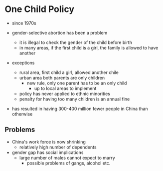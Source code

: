 # One Child Policy
- since 1970s
- gender-selective abortion has been a problem
    - it is illegal to check the gender of the child before birth
    - in many areas, if the first child is a girl, the family is allowed to have another

- exceptions
    - rural area, first child a girl, allowed another chile
    - urban area both parents are only children
        - new rule, only one parent has to be an only child
            - up to local areas to implement
    - policy has never applied to ethnic minorities
    - penalty for having too many children is an annual fine
- has resulted in having 300-400 million fewer people in China than otherwise

## Problems
- China's work force is now shrinking
    - relatively high number of dependents
- gender gap has social implications
    - large number of males cannot expect to marry
        - possible problems of gangs, alcohol etc.
